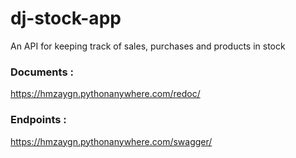 # dj-stock-app

An API for keeping track of sales, purchases and products in stock

### Documents : 
https://hmzaygn.pythonanywhere.com/redoc/

### Endpoints : 
https://hmzaygn.pythonanywhere.com/swagger/
